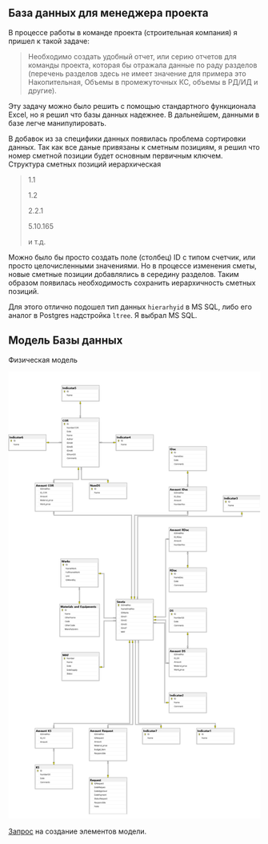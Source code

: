 ## База данных для менеджера проекта

В процессе работы в команде проекта (строительная компания) я пришел к такой задаче: 

> Необходимо создать удобный отчет, или серию отчетов для команды проекта, которая бы отражала данные по раду разделов (перечень разделов здесь не имеет значение для примера это Накопительная, Объемы в промежуточных КС, объемы в РД/ИД и другие).

Эту задачу можно было решить с помощью стандартного функционала Excel, но я решил что базы данных надежнее. В дальнейшем, данными в базе легче манипулировать.

В добавок из за специфики данных появилась проблема сортировки данных. Так как все даные привязаны к сметным позициям, я решил что номер сметной позиции будет основным первичным ключем. Структура сметных позиций иерархическая
>1.1
>
>1.2
>
>2.2.1
>
>5.10.165
>
>и т.д.

Можно было бы просто создать поле (столбец) ID с типом счетчик, или просто целочисленными значениями. Но в процессе изменения сметы, новые сметные позиции добавлялись в середину разделов.
Таким образом появилась необходимость сохранить иерархичность сметных позиций. 

Для этого отлично подошел тип данных `hierarhyid` в MS SQL, либо его аналог в Postgres надстройка `ltree`. 
Я выбрал MS SQL.

## Модель Базы данных
Физическая модель

![Test](/Diagram.PNG)

[Запрос](/CreateModel.sql) на создание элементов модели.
